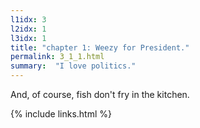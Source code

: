 ```yaml
---
l1idx: 3
l2idx: 1
l3idx: 1
title: "chapter 1: Weezy for President."
permalink: 3_1_1.html
summary:  "I love politics."
---
```


And, of course, fish don't fry in the kitchen.

{% include links.html %}